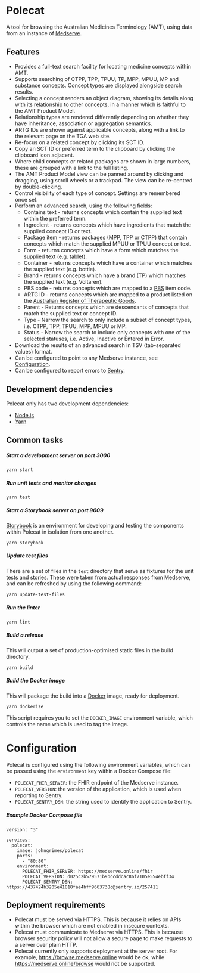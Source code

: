 # Polecat

A tool for browsing the Australian Medicines Terminology (AMT), using data from
an instance of [Medserve](https://medserve.online).

## Features

* Provides a full-text search facility for locating medicine concepts within
  AMT.
* Supports searching of CTPP, TPP, TPUU, TP, MPP, MPUU, MP and substance
  concepts. Concept types are displayed alongside search results.
* Selecting a concept renders an object diagram, showing its details along with
  its relationship to other concepts, in a manner which is faithful to the AMT
  Product Model.
* Relationship types are rendered differently depending on whether they have
  inheritance, association or aggregation semantics.
* ARTG IDs are shown against applicable concepts, along with a link to the
  relevant page on the TGA web site.
* Re-focus on a related concept by clicking its SCT ID.
* Copy an SCT ID or preferred term to the clipboard by clicking the clipboard
  icon adjacent.
* Where child concepts or related packages are shown in large numbers, these are
  grouped with a link to the full listing.
* The AMT Product Model view can be panned around by clicking and dragging,
  using scroll wheels or a trackpad. The view can be re-centred by
  double-clicking.
* Control visibility of each type of concept. Settings are remembered once set.
* Perform an advanced search, using the following fields:
  * Contains text - returns concepts which contain the supplied text within the
    preferred term.
  * Ingredient - returns concepts which have ingredients that match the supplied
    concept ID or text.
  * Package item - returns packages (MPP, TPP or CTPP) that contain concepts
    which match the supplied MPUU or TPUU concept or text.
  * Form - returns concepts which have a form which matches the supplied text
    (e.g. tablet).
  * Container - returns concepts which have a container which matches the
    supplied text (e.g. bottle).
  * Brand - returns concepts which have a brand (TP) which matches the supplied
    text (e.g. Voltaren).
  * PBS code - returns concepts which are mapped to a [PBS](https://pbs.gov.au/)
    item code.
  * ARTG ID - returns concepts which are mapped to a product listed on the
    [Australian Register of Therapeutic Goods](https://www.tga.gov.au/australian-register-therapeutic-goods).
  * Parent - Returns concepts which are descendants of concepts that match the
    supplied text or concept ID.
  * Type - Narrow the search to only include a subset of concept types, i.e.
    CTPP, TPP, TPUU, MPP, MPUU or MP.
  * Status - Narrow the search to include only concepts with one of the selected
    statuses, i.e. Active, Inactive or Entered in Error.
* Download the results of an advanced search in TSV (tab-separated values)
  format.
* Can be configured to point to any Medserve instance, see
  [Configuration](#configuration).
* Can be configured to report errors to [Sentry](https://sentry.io).

## Development dependencies

Polecat only has two development dependencies:

* [Node.js](https://nodejs.org/)
* [Yarn](https://yarnpkg.com/)

## Common tasks

##### Start a development server on port 3000

```
yarn start
```

##### Run unit tests and monitor changes

```
yarn test
```

##### Start a Storybook server on port 9009

[Storybook](https://storybook.js.org/) is an environment for developing and
testing the components within Polecat in isolation from one another.

```
yarn storybook
```

##### Update test files

There are a set of files in the `test` directory that serve as fixtures for the
unit tests and stories. These were taken from actual responses from Medserve,
and can be refreshed by using the following command:

```
yarn update-test-files
```

##### Run the linter

```
yarn lint
```

##### Build a release

This will output a set of production-optimised static files in the build
directory.

```
yarn build
```

##### Build the Docker image

This will package the build into a [Docker](https://www.docker.com/) image,
ready for deployment.

```
yarn dockerize
```

This script requires you to set the `DOCKER_IMAGE` environment variable, which
controls the name which is used to tag the image.

# Configuration

Polecat is configured using the following environment variables, which can be
passed using the `environment` key within a Docker Compose file:

* `POLECAT_FHIR_SERVER`: the FHIR endpoint of the Medserve instance.
* `POLECAT_VERSION`: the version of the application, which is used when
  reporting to Sentry.
* `POLECAT_SENTRY_DSN`: the string used to identify the application to Sentry.

##### Example Docker Compose file

```
version: "3"

services:
  polecat:
    image: johngrimes/polecat
    ports:
      - "80:80"
    environment:
      POLECAT_FHIR_SERVER: https://medserve.online/fhir
      POLECAT_VERSION: d025c2b579571b9bccddcac86f7105e554ebff34
      POLECAT_SENTRY_DSN: https://437424b3205e41818fae4bff9663738c@sentry.io/257411
```

## Deployment requirements

* Polecat must be served via HTTPS. This is because it relies on APIs within the
  browser which are not enabled in insecure contexts.
* Polecat must communicate to Medserve via HTTPS. This is because browser
  security policy will not allow a secure page to make requests to a server over
  plain HTTP.
* Polecat currently only supports deployment at the server root. For example,
  https://browse.medserve.online would be ok, while
  https://medserve.online/browse would not be supported.

